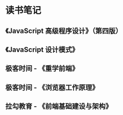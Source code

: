 # 读书笔记

## 《JavaScript 高级程序设计》（第四版）

## 《JavaScript 设计模式》

## 极客时间 - 《重学前端》

## 极客时间 - 《浏览器工作原理》

## 拉勾教育 - 《前端基础建设与架构》
